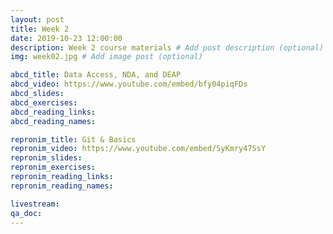 ```yaml
---
layout: post
title: Week 2
date: 2019-10-23 12:00:00
description: Week 2 course materials # Add post description (optional)
img: week02.jpg # Add image post (optional)

abcd_title: Data Access, NDA, and DEAP
abcd_video: https://www.youtube.com/embed/bfy04piqFDs
abcd_slides:
abcd_exercises:
abcd_reading_links:
abcd_reading_names:

repronim_title: Git & Basics
repronim_video: https://www.youtube.com/embed/SyKmry47SsY
repronim_slides:
repronim_exercises:
repronim_reading_links:
repronim_reading_names:

livestream:
qa_doc:
---
```

